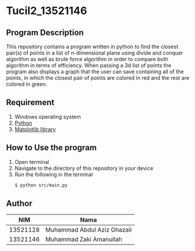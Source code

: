 # Tucil2_13521146

## Program Description
This repository contains a program written in python to find the closest pair(s) of points in a list of n-dimensional plane using
divide and conquer algorithm as well as brute force algorithm in order to compare both algorithm in terms of efficiency. When passing a 3d list of points the program also displays a graph that the user can save containing all of the points, in which the closest pair of points are colored in red and the rest are colored in green.

## Requirement
1. Windows operating system
2. [Python](https://www.example.com)
3. [Matplotlib library](https://www.example.com)

## How to Use the program
1. Open terminal
2. Navigate to the directory of this repository in your device
3. Run the following in the terminal
   	```bash
    $ python src/main.py
    ```

## Author
   NIM    | Nama
--------- | -------------
13521128  | Muhammad Abdul Aziz Ghazali
13521146  | Muhammad Zaki Amanullah